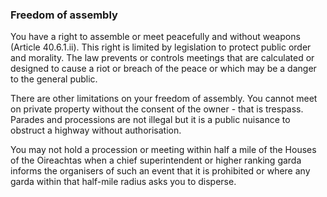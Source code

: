 ###  Freedom of assembly

You have a right to assemble or meet peacefully and without weapons (Article
40.6.1.ii). This right is limited by legislation to protect public order and
morality. The law prevents or controls meetings that are calculated or
designed to cause a riot or breach of the peace or which may be a danger to
the general public.

There are other limitations on your freedom of assembly. You cannot meet on
private property without the consent of the owner - that is trespass. Parades
and processions are not illegal but it is a public nuisance to obstruct a
highway without authorisation.

You may not hold a procession or meeting within half a mile of the Houses of
the Oireachtas when a chief superintendent or higher ranking garda informs the
organisers of such an event that it is prohibited or where any garda within
that half-mile radius asks you to disperse.
